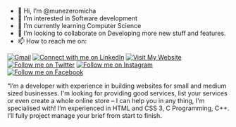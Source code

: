 - 👋 Hi, I’m @munezeromicha
- 👀 I’m interested in Software development
- 🌱 I’m currently learning Computer Science
- 💞️ I’m looking to collaborate on Developing more new stuff and features.
- 📫 How to reach me on: 
 
[![Gmail](https://img.shields.io/badge/-Gmail-D14836?style=flat-square&logo=gmail&logoColor=white)](mailto:munezerontaganiramichel2000@gmail.com) 
[![Connect with me on LinkedIn](https://img.shields.io/badge/LinkedIn-0077B5?style=flat-square&logo=linkedin&logoColor=white)](https://www.linkedin.com/in/munezero-ntaganira-michel-49b3bb237/) 
[![Visit My Website](https://img.shields.io/badge/Visit-My%20Website-blue)](https://munezeromicha.github.io/My-BRAND-Michel/)  
[![Follow me on Twitter](https://img.shields.io/badge/-Twitter-1DA1F2?style=flat-square&logo=twitter&logoColor=white)](https://twitter.com/michel_munezero) 
[![Follow me on Instagram](https://img.shields.io/badge/-Instagram-E4405F?style=flat-square&logo=instagram&logoColor=white)](https://www.instagram.com/munezero_michael/) 
[![Follow me on Facebook](https://img.shields.io/badge/-Facebook-1877F2?style=flat-square&logo=facebook&logoColor=white)](https://www.facebook.com/munezero.michel/)  

“I’m a developer with experience in building websites for small and medium sized businesses. I'm looking for providing good services, 
list your services or even create a whole online store – I can help you in any thing, I'm specialised with!
I’m experienced in HTML and CSS 3, C Programming, C++.
I’ll fully project manage your brief from start to finish.

<!---
munezeromicha/munezeromicha is a ✨ special ✨ repository because its `README.md` (this file) appears on your GitHub profile.
You can click the Preview link to take a look at your changes.
--->
